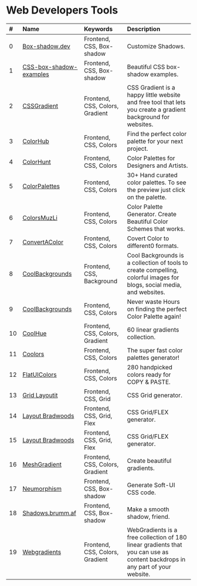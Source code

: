 # Web Developers Tools
 
 
|#|Name|Keywords|Description|
|:---|:---|:---|:---|
|0|[Box-shadow.dev](https://box-shadow.dev)|Frontend, CSS, Box-shadow|Customize Shadows.|
|1|[CSS-box-shadow-examples](https://getcssscan.com/css-box-shadow-examples)|Frontend, CSS, Box-shadow|Beautiful CSS box-shadow examples.|
|2|[CSSGradient](https://cssgradient.io)|Frontend, CSS, Colors, Gradient|CSS Gradient is a happy little website and free tool that lets you create a gradient background for websites.|
|3|[ColorHub](https://www.colorhub.app)|Frontend, CSS, Colors|Find the perfect color palette for your next project.|
|4|[ColorHunt](https://colorhunt.co)|Frontend, CSS, Colors|Color Palettes for Designers and Artists.|
|5|[ColorPalettes](https://colorpalettes.colorion.co)|Frontend, CSS, Colors|30+ Hand curated color palettes. To see the preview just click on the palette.|
|6|[ColorsMuzLi](https://colors.muz.li)|Frontend, CSS, Colors|Color Palette Generator. Create Beautiful Color Schemes that works.|
|7|[ConvertAColor](https://convertacolor.com)|Frontend, CSS, Colors|Covert Color to different0 formats.|
|8|[CoolBackgrounds](https://coolbackgrounds.io)|Frontend, CSS, Background|Cool Backgrounds is a collection of tools to create compelling, colorful images for blogs, social media, and websites.|
|9|[CoolBackgrounds](https://mycolor.space)|Frontend, CSS, Colors|Never waste Hours on finding the perfect Color Palette again!|
|10|[CoolHue](https://webkul.github.io/coolhue)|Frontend, CSS, Colors, Gradient|60 linear gradients collection.|
|11|[Coolors](https://coolors.co)|Frontend, CSS, Colors|The super fast color palettes generator!|
|12|[FlatUIColors](https://flatuicolors.com)|Frontend, CSS, Colors|280 handpicked colors ready for COPY & PASTE.|
|13|[Grid Layoutit](https://grid.layoutit.com)|Frontend, CSS, Grid|CSS Grid generator.|
|14|[Layout Bradwoods](https://layout.bradwoods.io)|Frontend, CSS, Grid, Flex|CSS Grid/FLEX generator.|
|15|[Layout Bradwoods](https://layout.bradwoods.io)|Frontend, CSS, Grid, Flex|CSS Grid/FLEX generator.|
|16|[MeshGradient](https://meshgradient.com)|Frontend, CSS, Colors, Gradient|Create beautiful gradients.|
|17|[Neumorphism](https://neumorphism.io)|Frontend, CSS, Box-shadow|Generate Soft-UI CSS code.|
|18|[Shadows.brumm.af](https://shadows.brumm.af)|Frontend, CSS, Box-shadow|Make a smooth shadow, friend.|
|19|[Webgradients](https://webgradients.com)|Frontend, CSS, Colors, Gradient|WebGradients is a free collection of 180 linear gradients that you can use as content backdrops in any part of your website.|